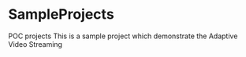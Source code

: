 # SampleProjects
POC projects
This is a sample project which demonstrate the Adaptive Video Streaming
